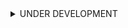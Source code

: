 <details>
<summary>UNDER DEVELOPMENT</summary>


<h1 align="center">
<img src="https://raw.githubusercontent.com/peaceiris/mkdocs-material-boilerplate/master/graduate-cap.png" alt="Front-End Checklist" width="170">
<br>
MkDocs Material Boilerplate (Starter Kit)
</h1>

![material.png](https://raw.githubusercontent.com/peaceiris/mkdocs-material-boilerplate/master/material.png)


## Table of Contents

<!-- START doctoc generated TOC please keep comment here to allow auto update -->
<!-- DON'T EDIT THIS SECTION, INSTEAD RE-RUN doctoc TO UPDATE -->


- [Status badges](#status-badges)
  - [GitHub](#github)
  - [GitLab](#gitlab)
  - [Netlify](#netlify)
  - [Docker](#docker)
- [Getting started](#getting-started)
  - [Docker](#docker-1)
  - [Anaconda and Miniconda](#anaconda-and-miniconda)
  - [pipenv](#pipenv)
- [Host on GitHub Pages](#host-on-github-pages)
  - [Build with `mkdocs gh-deploy`](#build-with-mkdocs-gh-deploy)
  - [Build with CircleCI](#build-with-circleci)
  - [Build with GitHub Actions](#build-with-github-actions)
- [Host on GitLab Pages](#host-on-gitlab-pages)
- [Host on Netlify](#host-on-netlify)
- [Host on AWS Amplify Console](#host-on-aws-amplify-console)
- [Links](#links)
- [License](#license)

<!-- END doctoc generated TOC please keep comment here to allow auto update -->


## Status badges

<!-- https://shields.io/ -->
<!-- https://microbadger.com/ -->

- ![license](https://img.shields.io/github/license/peaceiris/mkdocs-material-boilerplate.svg)

### GitHub

- ![release](https://img.shields.io/github/release/peaceiris/mkdocs-material-boilerplate.svg)
- ![github release date](https://img.shields.io/github/release-date/peaceiris/mkdocs-material-boilerplate.svg)
- ![github last commit](https://img.shields.io/github/last-commit/peaceiris/mkdocs-material-boilerplate.svg)
- ![GitHub All Releases](https://img.shields.io/github/downloads/peaceiris/mkdocs-material-boilerplate/total.svg)

### GitLab

- ![Gitlab pipeline status](https://img.shields.io/gitlab/pipeline/peaceiris/mkdocs-material-boilerplate.svg?style=flat)

### Netlify

### Docker

- ![docker pulls](https://img.shields.io/docker/pulls/peaceiris/mkdocs-material.svg)
- ![docker stars](https://img.shields.io/docker/stars/peaceiris/mkdocs-material.svg)
- [![docker image size](https://images.microbadger.com/badges/image/peaceiris/mkdocs-material.svg)](https://microbadger.com/images/peaceiris/mkdocs-material "Get your own image badge on microbadger.com")


## Getting started

### Docker

- [peaceiris/mkdocs-material - Docker Hub]

```
# Serve
./serve-docker.sh
# Build
./build-docker.sh
```

Serving on [localhost:8000](http://localhost:8000)

### Anaconda and Miniconda

```
conda env create --file conda.yaml
conda activate mkdocs
mkdocs --version
# OUTPUT: mkdocs, version 1.0.4 from /path/to/mkdocs (Python 3.7)
```

### pipenv

- [Issue #1](https://github.com/peaceiris/mkdocs-material-boilerplate/issues/1)

```
pipenv install -r requirements.txt
```


## Host on GitHub Pages

- [Demo site on GitHub Pages]

### Build with `mkdocs gh-deploy`

via `ssh`

```
./gh-deploy-docker.sh
# mkdocs gh-deploy
```

via `https`

- (1) Create a [Personal access token](https://github.com/settings/tokens)
  - Check only `public_repo`
- (2) Run the following scripts
    - If you clone via `https`, enter your `GitHub ID` and `Personal access token`

### Build with CircleCI

### Build with GitHub Actions


## Host on GitLab Pages

- [peaceiris / mkdocs-material-boilerplate · GitLab]
- [Demo site on GitLab Pages]


## Host on Netlify

- [Demo site on Netlify]


## Host on AWS Amplify Console

- [Demo site on Amplify Console]
    - ID: `github`
    - Password: `OhGhiNu5On5Ohzuva6ma`

You can use **Password protection**

Set TTL to `600 sec`


## Links

- [mkdocs/mkdocs: Project documentation with Markdown - GitHub]
- [peaceiris/mkdocs-material - Docker Hub]
- [peaceiris/mkdocs-material-boilerplate - GitLab]
- [Demo site on GitHub Pages]
- [Demo site on GitLab Pages]
- [Demo site on Netlify]
- [Demo site on Amplify Console]


## License

- [MIT License](https://github.com/peaceiris/mkdocs-material-boilerplate/blob/master/LICENSE)
- [The graduate cap icon](https://www.flaticon.com/free-icon/graduate-cap_62627) made by [Freepik](https://www.freepik.com/) from [www.flaticon.com](https://www.flaticon.com/) is licensed by [CC 3.0 BY](http://creativecommons.org/licenses/by/3.0/)

---

[☝️ Back to TOC]


<!-- Internal References -->
[☝️ Back to TOC]: #table-of-contents
<!-- External References -->
[mkdocs/mkdocs: Project documentation with Markdown - GitHub]: https://github.com/mkdocs/mkdocs/
[peaceiris/mkdocs-material - Docker Hub]: https://hub.docker.com/r/peaceiris/mkdocs-material
[peaceiris/mkdocs-material-boilerplate - GitLab]: https://gitlab.com/peaceiris/mkdocs-material-boilerplate
[Demo site on GitHub Pages]: https://peaceiris.github.io/mkdocs-material-boilerplate/
[Demo site on GitLab Pages]: https://peaceiris.gitlab.io/mkdocs-material-boilerplate/
[Demo site on Netlify]: https://mkdocs-material.netlify.com/
[Demo site on Amplify Console]: https://master.d1ymzxwumyxuh1.amplifyapp.com/

</details>
